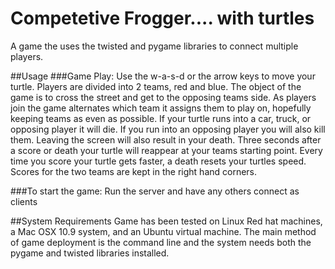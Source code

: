 Competetive Frogger.... with turtles
=====

A game the uses the twisted and pygame libraries to connect multiple players.

##Usage
###Game Play:
	Use the w-a-s-d or the arrow keys to move your turtle. Players are divided into 2 teams, red and blue. The object of the game is to cross the street and get to the opposing teams side. As players join the game alternates which team it assigns them to play on, hopefully keeping teams as even as possible. If your turtle runs into a car, truck, or opposing player it will die. If you run into an opposing player you will also kill them. Leaving the screen will also result in your death. Three seconds after a score or death your turtle will reappear at your teams starting point. Every time you score your turtle gets faster, a death resets your turtles speed. Scores for the two teams are kept in the right hand corners.
	

###To start the game:
	Run the server and have any others connect as clients

##System Requirements
	Game has been tested on Linux Red hat machines, a Mac OSX 10.9 system, and an Ubuntu virtual machine. The main method of game deployment is the command line and the system needs both the pygame and twisted libraries installed.
